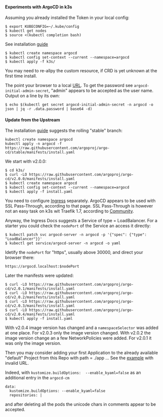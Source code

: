 #### Experiments with ArgoCD in k3s

Assuming you already installed the Token in your local config:

    $ export KUBECONFIG=~/.kube/config
    $ kubectl get nodes
    $ source <(kubectl completion bash)

See installation
[guide](https://argoproj.github.io/argo-cd/getting_started)

    $ kubectl create namespace argocd
    $ kubectl config set-context --current --namespace=argocd
    $ kubectl apply -f k3s/

You may need to re-allpy the custom resource, if CRD is yet unknown at
the first time install.

The point your browser to a local [URL](https://argocd.localhost).  To
get the password  see ``argocd-initial-admin-secret``, "admin" appears
to be accepted as the user name. Output on a line by its own:

    $ echo $(kubectl get secret argocd-initial-admin-secret -n argocd -o json | jq -r .data.password | base64 -d)

#### Update from the Upstream

The installation
[guide](https://argoproj.github.io/argo-cd/getting_started/) suggests
the rolling "stable" branch:

    kubectl create namespace argocd
	kubectl apply -n argocd -f https://raw.githubusercontent.com/argoproj/argo-cd/stable/manifests/install.yaml

We start with v2.0.0:

    $ cd k3s/
    $ curl -LO https://raw.githubusercontent.com/argoproj/argo-cd/v2.0.0/manifests/install.yaml
    $ kubectl create namespace argocd
    $ kubectl config set-context --current --namespace=argocd
    $ kubectl apply -f install.yaml

You need to configure
[Ingress](https://argoproj.github.io/argo-cd/operator-manual/ingress/)
separately.  ArgoCD appears to be used with SSL Pass-Through,
according to that page.  SSL Pass-Through is however not an easy task
on k3s wit Traefik 1.7, according to
[Community](https://community.traefik.io/t/tls-passthrough-with-sni-and-k3s/1437).

Anyway, the  Ingress Docs suggests  a Service of type  = LoadBalancer.
For  a starter  you could  check the  ``nodePort`` of  the Service  an
access it directly:

    $ kubectl patch svc argocd-server -n argocd -p '{"spec": {"type": "LoadBalancer"}}'
    $ kubectl get service/argocd-server -n argocd -o yaml

Idetify the ``nodePort`` for "https", usually above 30000, and direct
your browser there:

    https://argocd.localhost:$nodePort

Later the manifests were updated:

    $ curl -LO https://raw.githubusercontent.com/argoproj/argo-cd/v2.0.1/manifests/install.yaml
    $ curl -LO https://raw.githubusercontent.com/argoproj/argo-cd/v2.0.2/manifests/install.yaml
    $ curl -LO https://raw.githubusercontent.com/argoproj/argo-cd/v2.0.3/manifests/install.yaml
    $ curl -LO https://raw.githubusercontent.com/argoproj/argo-cd/v2.0.4/manifests/install.yaml
    $ kubectl apply -f install.yaml

With v2.0.4 image version has  changed and a ``namespaceSelector`` was
added at one  place. For v2.0.3 only the image  version changed.  With
v2.0.2 the image  version change an a few  NetworkPolicies were added.
For v2.0.1 it was only the image version.

Then you  may consider  adding your first  Application to  the already
available "default" Project  from this Repo with path =  ./app ... See
the [example](./k3s/hello-argocd.yaml) with invalid URL.

Indeed,  with ``kustomize.buildOptions:  --enable_kyaml=false`` as  an
additional entry in the ``argocd-cm``

    data:
      kustomize.buildOptions: --enable_kyaml=false
      repositories: |

and after deleting  all the pods the unicode chars  in comments appear
to be accepted.

